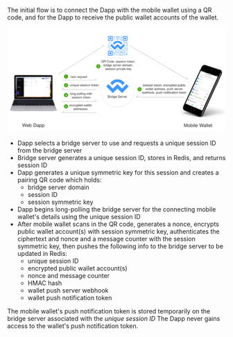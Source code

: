 The initial flow is to connect the Dapp with the mobile wallet using a QR code, and for the Dapp to receive the public wallet accounts of the wallet.

![Accounts Diagram](./images/walletconnect-accounts-diagram.png)

* Dapp selects a bridge server to use and requests a unique session ID from the bridge server
* Bridge server generates a unique session ID, stores in Redis, and returns session ID
* Dapp generates a unique symmetric key for this session and creates a pairing QR code which holds:
  * bridge server domain
  * session ID
  * session symmetric key
* Dapp begins long-polling the bridge server for the connecting mobile wallet's details using the unique session ID
* After mobile wallet scans in the QR code, generates a nonce, encrypts public wallet account(s) with session symmetric key, authenticates the ciphertext and nonce and a message counter with the session symmetric key, then pushes the following info to the bridge server to be updated in Redis:
  * unique session ID
  * encrypted public wallet account(s)
  * nonce and message counter
  * HMAC hash
  * wallet push server webhook
  * wallet push notification token

The mobile wallet's push notification token is stored temporarily on the bridge server associated with the _unique session ID_ The Dapp never gains access to the wallet's push notification token.
